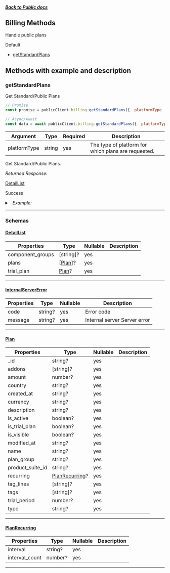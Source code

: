 




##### [Back to Public docs](./README.md)

## Billing Methods
Handle public plans


Default
* [getStandardPlans](#getstandardplans)




## Methods with example and description





### getStandardPlans
Get Standard/Public Plans



```javascript
// Promise
const promise = publicClient.billing.getStandardPlans({  platformType : value });

// Async/Await
const data = await publicClient.billing.getStandardPlans({  platformType : value });
```





| Argument  |  Type  | Required | Description |
| --------- | -----  | -------- | ----------- | 
| platformType | string | yes | The type of platform for which plans are requested. |  



Get Standard/Public Plans.


*Returned Response:*




[DetailList](#DetailList)

Success




<details>
<summary><i>&nbsp; Example:</i></summary>

```json

```
</details>









---




### Schemas


#### [DetailList](#DetailList)

 | Properties | Type | Nullable | Description |
 | ---------- | ---- | -------- | ----------- |
 | component_groups | [string]? |  yes  |  |
 | plans | [[Plan](#Plan)]? |  yes  |  |
 | trial_plan | [Plan](#Plan)? |  yes  |  |
 

---

#### [InternalServerError](#InternalServerError)

 | Properties | Type | Nullable | Description |
 | ---------- | ---- | -------- | ----------- |
 | code | string? |  yes  | Error code |
 | message | string? |  yes  | Internal server Server error |
 

---

#### [Plan](#Plan)

 | Properties | Type | Nullable | Description |
 | ---------- | ---- | -------- | ----------- |
 | _id | string? |  yes  |  |
 | addons | [string]? |  yes  |  |
 | amount | number? |  yes  |  |
 | country | string? |  yes  |  |
 | created_at | string? |  yes  |  |
 | currency | string? |  yes  |  |
 | description | string? |  yes  |  |
 | is_active | boolean? |  yes  |  |
 | is_trial_plan | boolean? |  yes  |  |
 | is_visible | boolean? |  yes  |  |
 | modified_at | string? |  yes  |  |
 | name | string? |  yes  |  |
 | plan_group | string? |  yes  |  |
 | product_suite_id | string? |  yes  |  |
 | recurring | [PlanRecurring](#PlanRecurring)? |  yes  |  |
 | tag_lines | [string]? |  yes  |  |
 | tags | [string]? |  yes  |  |
 | trial_period | number? |  yes  |  |
 | type | string? |  yes  |  |
 

---

#### [PlanRecurring](#PlanRecurring)

 | Properties | Type | Nullable | Description |
 | ---------- | ---- | -------- | ----------- |
 | interval | string? |  yes  |  |
 | interval_count | number? |  yes  |  |
 

---




